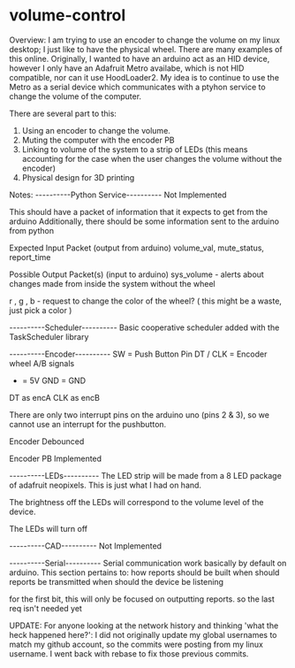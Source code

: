 # volume-control

Overview:
I am trying to use an encoder to change the volume on my linux desktop; I just like to have the physical wheel. There are many examples 
of this online. Originally, I wanted to have an arduino act as an HID device, however I only have an Adafruit Metro availabe, which is not HID 
compatible, nor can it use HoodLoader2. My idea is to continue to use the Metro as a serial device which communicates with a ptyhon service to change
the volume of the computer.

There are several part to this:
1) Using an encoder to change the volume. 
2) Muting the computer with the encoder PB
3) Linking to volume of the system to a strip of LEDs (this means accounting for the case when the user changes the volume without the encoder)
4) Physical design for 3D printing

Notes:
----------Python Service----------
Not Implemented

This should have a packet of information that it expects to get from the arduino
Additionally, there should be some information sent to the arduino from python

Expected Input Packet (output from arduino)
volume_val, mute_status, report_time

Possible Output Packet(s) (input to arduino)
sys_volume - alerts about changes made from inside the system without the wheel

r , g , b  - request to change the color of the wheel? ( this might be a waste, just pick a color )


----------Scheduler----------
Basic cooperative scheduler added with the TaskScheduler library

----------Encoder----------
SW = Push Button Pin
DT / CLK = Encoder wheel A/B signals
+ = 5V
GND = GND

DT as encA
CLK as encB

There are only two interrupt pins on the arduino uno (pins 2 & 3), so we cannot use an interrupt for the pushbutton.

Encoder Debounced

Encoder PB Implemented

----------LEDs----------
The LED strip will be made from a 8 LED package of adafruit neopixels. This is just what I had on hand.

The brightness off the LEDs will correspond to the volume level of the device. 

The LEDs will turn off 


----------CAD----------
Not Implemented


----------Serial----------
Serial communication work basically by default on arduino. This section
pertains to: 
how reports should be built
when should reports be transmitted
when should the device be listening

for the first bit, this will only be focused on outputting reports. so the last req isn't needed yet

UPDATE:
For anyone looking at the network history and thinking 'what the heck happened here?': I
did not originally update my global usernames to match my github account, so the commits
were posting from my linux username. I went back with rebase to fix those previous commits.


